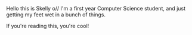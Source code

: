 Hello this is Skelly o//
I'm a first year Computer Science student, and just getting my feet wet in a bunch of things.

If you're reading this, you're cool!

<!---
SkellyBG/SkellyBG is a ✨ special ✨ repository because its `README.md` (this file) appears on your GitHub profile.
You can click the Preview link to take a look at your changes.
--->
